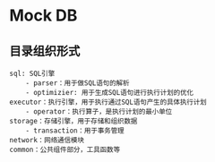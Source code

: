 # Mock DB
## 目录组织形式
    sql: SQL引擎
        - parser：用于做SQL语句的解析
        - optimizier: 用于生成SQL语句进行执行计划的优化
    executor：执行引擎，用于执行通过SQL语句产生的具体执行计划
        - operator：执行算子，是执行计划的最小单位
    storage：存储引擎，用于存储和组织数据
        - transaction：用于事务管理
    network：网络通信模块
    common：公共组件部分，工具函数等
